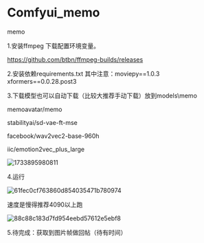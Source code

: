# Comfyui_memo
memo

1.安装ffmpeg 下载配置环境变量。

https://github.com/btbn/ffmpeg-builds/releases

2.安装依赖requirements.txt 其中注意：moviepy==1.0.3 xformers==0.0.28.post3

3.下载模型也可以自动下载（比较大推荐手动下载）放到models\memo

memoavatar/memo

stabilityai/sd-vae-ft-mse

facebook/wav2vec2-base-960h

iic/emotion2vec_plus_large

![1733895980811](https://github.com/user-attachments/assets/3415a267-5eaf-4af4-bd81-2cdbcde21ea5)

4.运行

![61fec0cf763860d854035471b780974](https://github.com/user-attachments/assets/abf6709e-56de-442b-ae56-b89ac3f677b6)

速度是慢得推荐4090以上跑

![88c88c183d7fd954eebd57612e5ebf8](https://github.com/user-attachments/assets/8720b6a8-0b7d-4f07-830f-90e81caac66d)

5.待完成：获取到图片帧做回帖（待有时间）

